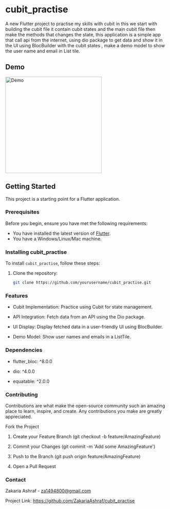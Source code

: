 # cubit_practise

A new Flutter project to practise my skills with cubit in this we start with building the cubit file 
it contain cubit states and the main cubit file then make the methods that changes the state,
this application is a simple app that call api from the internet, 
using dio package to get data and show it in the UI using BlocBuilder with the cubit states ,
make a demo model to show the user name and email in List tile.

## Demo

<img src="https://github.com/user-attachments/assets/c84e77b2-f8ab-4262-97a6-a0f3f946d67f" alt="Demo" width="300" height="auto">

## Getting Started

This project is a starting point for a Flutter application. 

### Prerequisites

Before you begin, ensure you have met the following requirements:
- You have installed the latest version of [Flutter](https://flutter.dev/docs/get-started/install).
- You have a Windows/Linux/Mac machine.

### Installing cubit_practise

To install `cubit_practise`, follow these steps:

1. Clone the repository:
   ```sh
   git clone https://github.com/yourusername/cubit_practise.git


### Features
- Cubit Implementation: Practice using Cubit for state management.

- API Integration: Fetch data from an API using the Dio package.

- UI Display: Display fetched data in a user-friendly UI using BlocBuilder.

- Demo Model: Show user names and emails in a ListTile.

### Dependencies
- flutter_bloc: ^8.0.0

- dio: ^4.0.0

- equatable: ^2.0.0

### Contributing
Contributions are what make the open-source community such an amazing place to learn, inspire, and create. Any contributions you make are greatly appreciated.

Fork the Project

1. Create your Feature Branch (git checkout -b feature/AmazingFeature)

2. Commit your Changes (git commit -m 'Add some AmazingFeature')

3. Push to the Branch (git push origin feature/AmazingFeature)

4. Open a Pull Request

### Contact
Zakaria Ashraf  - za1494800@gmail.com

Project Link: https://github.com/ZakariaAshraf/cubit_practise   
